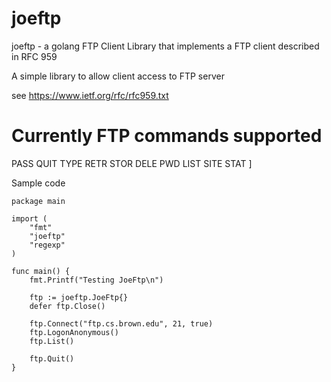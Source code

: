# joeftp
joeftp - a golang FTP Client Library that implements a FTP client described in RFC 959

A simple library to allow client access to FTP server

see https://www.ietf.org/rfc/rfc959.txt

Currently FTP commands supported
==============================
   PASS <password>
   QUIT
   TYPE <type-code>
   RETR <pathname>
   STOR <pathname>
   DELE <pathname>
   PWD
   LIST
   SITE <string>
   STAT <pathname>]


Sample code

```
package main

import (
	"fmt"
	"joeftp"
	"regexp"
)

func main() {
	fmt.Printf("Testing JoeFtp\n")

	ftp := joeftp.JoeFtp{}
	defer ftp.Close()

	ftp.Connect("ftp.cs.brown.edu", 21, true)
	ftp.LogonAnonymous()
	ftp.List()

	ftp.Quit()
}
```
